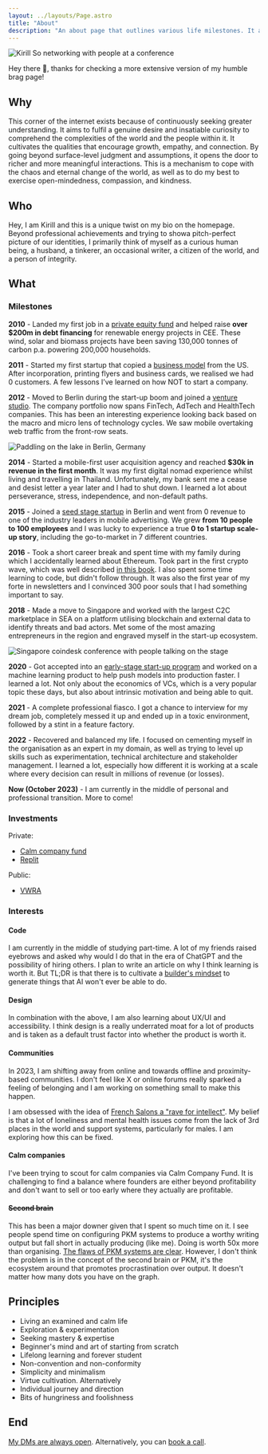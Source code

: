```yaml
---
layout: ../layouts/Page.astro
title: "About"
description: "An about page that outlines various life milestones. It also delves into my principles, hobbies, what I am doing now and overall philosophy of life."
---
```


![Kirill So networking with people at a conference](../assets/img/about/kirill-profile-picture.jpg)

Hey there 👋, thanks for checking a more extensive version of my humble brag page!

## Why

This corner of the internet exists because of continuously seeking greater understanding. It aims to fulfil a genuine desire and insatiable curiosity to comprehend the complexities of the world and the people within it. It cultivates the qualities that encourage growth, empathy, and connection. By going beyond surface-level judgment and assumptions, it opens the door to richer and more meaningful interactions. This is a mechanism to cope with the chaos and eternal change of the world, as well as to do my best to exercise open-mindedness, compassion, and kindness.

## Who

Hey, I am Kirill and this is a unique twist on my bio on the homepage. Beyond professional achievements and trying to showa pitch-perfect picture of our identities, I primarily think of myself as a curious human being, a husband, a tinkerer, an occasional writer, a citizen of the world, and a person of integrity.

## What

### Milestones

**2010** - Landed my first job in a [private equity fund](https://www.enercap.com/) and helped raise **over $200m in debt financing** for renewable energy projects in CEE. These wind, solar and biomass projects have been saving 130,000 tonnes of carbon p.a. powering 200,000 households.

**2011** - Started my first startup that copied a [business model](https://venturebeat.com/business/a-brief-history-of-fab-from-mega-hype-to-crash-and-burn/) from the US. After incorporation, printing flyers and business cards, we realised we had 0 customers. A few lessons I’ve learned on how NOT to start a company.

**2012** - Moved to Berlin during the start-up boom and joined a [venture studio](https://ioniq.com/portfolio/). The company portfolio now spans FinTech, AdTech and HealthTech companies. This has been an interesting experience looking back based on the macro and micro lens of technology cycles. We saw mobile overtaking web traffic from the front-row seats.

![Paddling on the lake in Berlin, Germany](../assets/img/about/berlin.jpeg)

**2014** - Started a mobile-first user acquisition agency and reached **$30k in revenue in the first month**. It was my first digital nomad experience whilst living and travelling in Thailand. Unfortunately, my bank sent me a cease and desist letter a year later and I had to shut down. I learned a lot about perseverance, stress, independence, and non-default paths.

**2015** - Joined a [seed stage startup](https://venturebeat.com/2014/10/03/1-million-seed-funding-led-by-point-nine-capital-investing-in-remerge-was-a-no-brainer-for-us/) in Berlin and went from 0 revenue to one of the industry leaders in mobile advertising. We grew **from 10 people to 100 employees** and I was lucky to experience a true **0 to 1 startup scale-up story**, including the go-to-market in 7 different countries.

**2016** - Took a short career break and spent time with my family during which I accidentally learned about Ethereum. Took part in the first crypto wave, which was well described [in this book](https://amzn.to/3FiMnpD). I also spent some time learning to code, but didn't follow through. It was also the first year of my forte in newsletters and I convinced 300 poor souls that I had something important to say.

**2018** - Made a move to Singapore and worked with the largest C2C marketplace in SEA on a platform utilising blockchain and external data to identify threats and bad actors. Met some of the most amazing entrepreneurs in the region and engraved myself in the start-up ecosystem.

![Singapore coindesk conference with people talking on the stage](../assets/img/about/singapore-coindesk.jpeg)

**2020** - Got accepted into an [early-stage start-up program](https://www.antler.co/) and worked on a machine learning product to help push models into production faster. I learned a lot. Not only about the economics of VCs, which is a very popular topic these days, but also about intrinsic motivation and being able to quit.

**2021** - A complete professional fiasco. I got a chance to interview for my dream job, completely messed it up and ended up in a toxic environment, followed by a stint in a feature factory.

**2022** - Recovered and balanced my life. I focused on cementing myself in the organisation as an expert in my domain, as well as trying to level up skills such as experimentation, technical architecture and stakeholder management. I learned a lot, especially how different it is working at a scale where every decision can result in millions of revenue (or losses).

**Now (October 2023)** - I am currently in the middle of personal and professional transition. More to come!

### Investments

Private:

- [Calm company fund](https://calmfund.com/)
- [Replit](https://replit.com/)

Public:

- [VWRA](https://www.vanguardmexico.com/en/products/financial-products/equity-etf/VWRA)

### Interests

#### Code

I am currently in the middle of studying part-time. A lot of my friends raised eyebrows and asked why would I do that in the era of ChatGPT and the possibility of hiring others. I plan to write an article on why I think learning is worth it. But TL;DR is that there is to cultivate a [builder's mindset](https://builders.genagorlin.com/p/the-builders-mindset-a-way-out-of) to generate things that AI won't ever be able to do.

#### Design

In combination with the above, I am also learning about UX/UI and accessibility. I think design is a really underrated moat for a lot of products and is taken as a default trust factor into whether the product is worth it.

#### Communities

In 2023, I am shifting away from online and towards offline and proximity-based communities. I don't feel like X or online forums really sparked a feeling of belonging and I am working on something small to make this happen.

I am obsessed with the idea of [French Salons a "rave for intellect"](https://thesalonhost.com/what-is-a-salon/). My belief is that a lot of loneliness and mental health issues come from the lack of 3rd places in the world and support systems, particularly for males. I am exploring how this can be fixed.

#### Calm companies

I've been trying to scout for calm companies via Calm Company Fund. It is challenging to find a balance where founders are either beyond profitability and don't want to sell or too early where they actually are profitable.

#### ~~Second brain~~

This has been a major downer given that I spent so much time on it. I see people spend time on configuring PKM systems to produce a worthy writing output but fall short in actually producing (like me). Doing is worth 50x more than organising. [The flaws of PKM systems are clear](https://sashachapin.substack.com/p/notes-against-note-taking-systems). However, I don't think the problem is in the concept of the second brain or PKM, it's the ecosystem around that promotes procrastination over output. It doesn't matter how many dots you have on the graph.

## Principles

- Living an examined and calm life
- Exploration & experimentation
- Seeking mastery & expertise
- Beginner's mind and art of starting from scratch
- Lifelong learning and forever student
- Non-convention and non-conformity
- Simplicity and minimalism
- Virtue cultivation. Alternatively
- Individual journey and direction
- Bits of hungriness and foolishness

## End

[My DMs are always open](https://www.twitter.com/kirso_). Alternatively, you can [book a call](https://cal.com/kirso).
